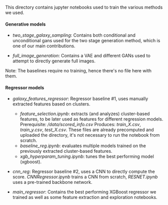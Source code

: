 This directory contains jupyter notebooks used to train the various methods we used.

#### Generative models
* *two_stage_galaxy_sampling*: Contains both conditional and unconditional gans used for the two stage generation method, which is one of our main contributions.

* *full_image_generation*: Contains a VAE and different GANs used to attempt to directly generate full images.

Note: The baselines require no training, hence there's no file here with them.

#### Regressor models 
* *galaxy_features_regressor*: Regressor baseline #1, uses manually extracted features based on clusters.
    - *feature_selection.ipynb*: extracts (and analyzes) cluster-based features, to be later used as features for different
     regression models.\
     Prerequisite: */data/scored_info.csv*
     Produces: *train_X.csv*, *train_y.csv*, *test_X.csv*. These files are already precomputed and uploaded the directory,
     it's not necessary to run the notebook from scratch. 
   - *baseline_reg.ipynb*: evaluates multiple models trained on the previously extracted cluster-based features.
   - *xgb_hyperparam_tuning.ipynb*: tunes the best performing model (xgboost). 
   
* *cnn_reg*: Regressor baseline #2, uses a CNN to directly compute the score. *CNNRegressor.ipynb* trains a CNN from scratch,
*RESNET.ipynb* uses a pre-trained backbone network.

* *main_regressor*: Contains the best performing XGBoost regressor we trained as well as some feature extraction and exploration notebooks.